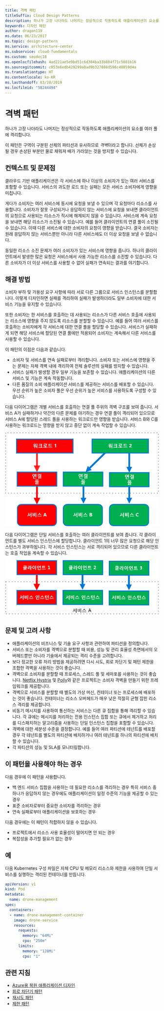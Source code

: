 ```yaml
---
title: 격벽 패턴
titleSuffix: Cloud Design Patterns
description: 하나가 고장 나더라도 나머지는 정상적으로 작동하도록 애플리케이션의 요소를 여러 풀에 격리합니다.
keywords: 디자인 패턴
author: dragon119
ms.date: 06/23/2017
ms.topic: design-pattern
ms.service: architecture-center
ms.subservice: cloud-fundamentals
ms.custom: seodec18
ms.openlocfilehash: 4ad221ae5e9bd51c6d304ba33b884f71c5081b16
ms.sourcegitcommit: c053e6edb429299a0ad9b327888d596c48859d4a
ms.translationtype: HT
ms.contentlocale: ko-KR
ms.lasthandoff: 03/20/2019
ms.locfileid: "58244494"
---
```

# <a name="bulkhead-pattern"></a>격벽 패턴

하나가 고장 나더라도 나머지는 정상적으로 작동하도록 애플리케이션의 요소를 여러 풀에 격리합니다.

이 패턴은 구역이 구분된 선체의 파티션과 유사하므로 *격벽*이라고 합니다. 선체가 손상될 경우 손상된 부분만 물로 채워져 배가 가라앉는 것을 방지할 수 있습니다.

## <a name="context-and-problem"></a>컨텍스트 및 문제점

클라우드 기반 애플리케이션은 각 서비스에 하나 이상의 소비자가 있는 여러 서비스를 포함할 수 있습니다. 서비스의 과도한 로드 또는 실패는 모든 서비스 소비자에게 영향을 미칩니다.

게다가 소비자는 여러 서비스에 동시에 요청을 보낼 수 있으며 각 요청마다 리소스를 사용합니다. 소비자가 잘못 구성되거나 응답하지 않는 서비스에 요청을 보내면 클라이언트의 요청으로 사용되는 리소스가 적시에 해제되지 않을 수 있습니다. 서비스에 계속 요청을 보내면 해당 리소스가 소진될 수 있습니다. 예를 들어 클라이언트의 연결 풀이 소진될 수 있습니다. 이때 다른 서비스에 대한 소비자의 요청이 영향을 받습니다. 결국 소비자는 원래 응답하지 않는 서비스뿐만 아니라 다른 서비스에도 더 이상 요청을 보낼 수 없습니다.

동일한 리소스 소진 문제가 여러 소비자가 있는 서비스에 영향을 줍니다. 하나의 클라이언트에서 발생한 많은 요청은 서비스에서 사용 가능한 리소스를 소진할 수 있습니다. 다른 소비자가 더 이상 서비스를 사용할 수 없어 실패가 연속되는 결과를 야기합니다.

## <a name="solution"></a>해결 방법

소비자 부하 및 가용성 요구 사항에 따라 서로 다른 그룹으로 서비스 인스턴스를 분할합니다. 이렇게 디자인하면 실패를 격리하여 실패가 발생하더라도 일부 소비자에 대한 서비스 기능을 유지할 수 있습니다.

또한 소비자는 한 서비스를 호출하는 데 사용되는 리소스가 다른 서비스 호출에 사용되는 리소스에 영향을 주지 않도록 리소스를 분할할 수 있습니다. 예를 들어 여러 서비스를 호출하는 소비자에게 각 서비스에 대한 연결 풀을 할당할 수 있습니다. 서비스가 실패하게 되면 해당 서비스에 할당된 연결 풀에만 적용되어 소비자는 계속해서 다른 서비스를 사용할 수 있습니다.

이 패턴의 이점은 다음과 같습니다.

- 소비자 및 서비스를 연속 실패로부터 격리합니다. 소비자 또는 서비스에 영향을 주는 문제는 자체 격벽 내에 격리하여 전체 솔루션의 실패를 방지할 수 있습니다.
- 서비스 실패가 발생할 경우 일부 기능을 보존할 수 있습니다. 애플리케이션의 다른 서비스 및 기능은 계속 작동합니다.
- 다른 품질의 소비 애플리케이션 서비스를 제공하는 서비스를 배포할 수 있습니다. 우선 순위가 높은 소비자 풀은 우선 순위가 높은 서비스를 사용하도록 구성할 수 있습니다.

다음 다이어그램은 개별 서비스를 호출하는 연결 풀 주위의 격벽 구조를 보여 줍니다. 서비스 A가 실패하거나 약간의 다른 문제를 야기하는 경우 연결 풀이 격리되어 있으므로 서비스 A에 할당된 스레드 풀을 사용하는 워크로드만 영향을 받습니다. 서비스 B와 C를 사용하는 워크로드는 영향을 받지 않고 중단 없이 계속 작업할 수 있습니다.

![격벽 패턴의 첫 번째 다이어그램](./_images/bulkhead-1.png)

다음 다이어그램은 단일 서비스를 호출하는 여러 클라이언트를 보여 줍니다. 각 클라이언트를 별도 서비스 인스턴스에 할당합니다. 클라이언트 1의 너무 많은 요청으로 해당 인스턴스가 과부하됩니다. 각 서비스 인스턴스는 서로 격리되어 있으므로 다른 클라이언트는 호출 작업을 계속할 수 있습니다.

![격벽 패턴의 첫 번째 다이어그램](./_images/bulkhead-2.png)

## <a name="issues-and-considerations"></a>문제 및 고려 사항

- 애플리케이션의 비즈니스 및 기술 요구 사항과 관련하여 파티션을 정의합니다.
- 서비스 또는 소비자를 격벽으로 분할할 때 비용, 성능 및 관리 효율성 측면에서의 오버헤드뿐만 아니라 기술에서 제공되는 격리 수준을 고려합니다.
- 보다 정교한 오류 처리 방법을 제공하려면 다시 시도, 회로 차단기 및 패턴 제한을 조합한 격벽을 사용하는 것이 좋습니다.
- 격벽으로 소비자를 분할할 때 프로세스, 스레드 풀 및 세마포를 사용하는 것이 좋습니다. [Netflix Hystrix][hystrix] 및 [Polly][polly]와 같은 프로젝트는 소비자 격벽을 만들기 위한 프레임워크를 제공합니다.
- 격벽으로 서비스를 분할할 때 별도의 가상 머신, 컨테이너 또는 프로세스에 배포하는 것이 좋습니다. 컨테이너는 리소스 오버헤드가 매우 낮은 적절히 균형 잡힌 리소스 격리를 제공합니다.
- 비동기 메시지를 사용하여 통신하는 서비스는 다른 큐 집합을 통해 격리할 수 있습니다. 각 큐에는 메시지를 처리하는 전용 인스턴스 집합 또는 큐에서 제거하고 처리를 디스패치하는 알고리즘을 사용하는 단일 인스턴스 집합을 포함할 수 있습니다.
- 격벽에 대한 세분성 수준을 결정합니다. 예를 들어 여러 파티션에 테넌트를 배포할 경우 각 테넌트를 별도의 파티션에 배치하거나 여러 테넌트를 하나의 파티션에 배치할 수 있습니다.
- 각 파티션의 성능 및 SLA를 모니터링합니다.

## <a name="when-to-use-this-pattern"></a>이 패턴을 사용해야 하는 경우

다음 경우에 이 패턴을 사용합니다.

- 백 엔드 서비스 집합을 사용하는 데 필요한 리소스를 격리하는 경우 특히 서비스 중 하나가 응답하지 않는 경우에도 애플리케이션이 일정 수준의 기능을 제공할 수 있는 경우
- 표준 소비자로부터 중요한 소비자를 격리하는 경우
- 연속 실패로부터 애플리케이션을 보호하는 경우

다음 경우에는 이 패턴이 적합하지 않을 수 있습니다.

- 프로젝트에서 리소스 사용 효율성이 떨어지면 안 되는 경우
- 복잡성을 추가할 필요가 없는 경우

## <a name="example"></a>예

다음 Kubernetes 구성 파일은 자체 CPU 및 메모리 리소스와 제한을 사용하여 단일 서비스를 실행하는 격리된 컨테이너를 만듭니다.

```yml
apiVersion: v1
kind: Pod
metadata:
  name: drone-management
spec:
  containers:
  - name: drone-management-container
    image: drone-service
    resources:
      requests:
        memory: "64Mi"
        cpu: "250m"
      limits:
        memory: "128Mi"
        cpu: "1"
```

## <a name="related-guidance"></a>관련 지침

- [Azure용 복원 애플리케이션 디자인](../resiliency/index.md)
- [회로 차단기 패턴](./circuit-breaker.md)
- [재시도 패턴](./retry.md)
- [제한 패턴](./throttling.md)

<!-- links -->

[hystrix]: https://github.com/Netflix/Hystrix
[polly]: https://github.com/App-vNext/Polly
